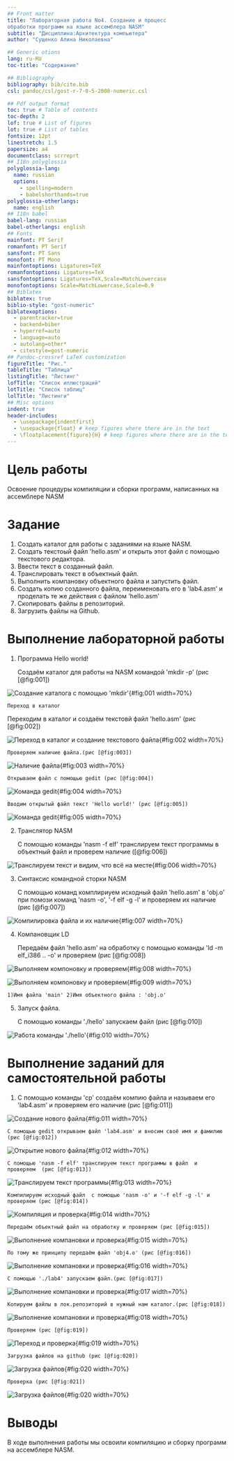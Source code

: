 ```yaml
---
## Front matter
title: "Лабораторная работа No4. Создание и процесс
обработки программ на языке ассемблера NASM"
subtitle: "Дисциплина:Архитектура компьютера"
author: "Сущенко Алина Николаевна"

## Generic otions
lang: ru-RU
toc-title: "Содержание"

## Bibliography
bibliography: bib/cite.bib
csl: pandoc/csl/gost-r-7-0-5-2008-numeric.csl

## Pdf output format
toc: true # Table of contents
toc-depth: 2
lof: true # List of figures
lot: true # List of tables
fontsize: 12pt
linestretch: 1.5
papersize: a4
documentclass: scrreprt
## I18n polyglossia
polyglossia-lang:
  name: russian
  options:
	- spelling=modern
	- babelshorthands=true
polyglossia-otherlangs:
  name: english
## I18n babel
babel-lang: russian
babel-otherlangs: english
## Fonts
mainfont: PT Serif
romanfont: PT Serif
sansfont: PT Sans
monofont: PT Mono
mainfontoptions: Ligatures=TeX
romanfontoptions: Ligatures=TeX
sansfontoptions: Ligatures=TeX,Scale=MatchLowercase
monofontoptions: Scale=MatchLowercase,Scale=0.9
## Biblatex
biblatex: true
biblio-style: "gost-numeric"
biblatexoptions:
  - parentracker=true
  - backend=biber
  - hyperref=auto
  - language=auto
  - autolang=other*
  - citestyle=gost-numeric
## Pandoc-crossref LaTeX customization
figureTitle: "Рис."
tableTitle: "Таблица"
listingTitle: "Листинг"
lofTitle: "Список иллюстраций"
lotTitle: "Список таблиц"
lolTitle: "Листинги"
## Misc options
indent: true
header-includes:
  - \usepackage{indentfirst}
  - \usepackage{float} # keep figures where there are in the text
  - \floatplacement{figure}{H} # keep figures where there are in the text
---
```


# Цель работы

Освоение процедуры компиляции и сборки программ, написанных на ассемблере NASM

# Задание

1. Создать каталог для работы с заданиями на языке NASM.
2. Создать текстоый файл 'hello.asm' и открыть этот файл с помощью текстового редактора.
3. Ввести текст в созданный файл.
4. Транслировать текст в объектный файл.
5. Выполнить компановку объектного файла и запустить файл.
6. Создать копию созданного файла, переименовать его в 'lab4.asm' и проделать те же действия с файлом 'hello.asm'
7. Скопировать файлы в репозиторий.
8. Загрузить файлы на Github.

# Выполнение лабораторной работы

1. Программа Hello world!

	Создаём каталог для работы на NASM командой 'mkdir -p' (рис [@fig:001])


![Создание каталога с помощью 'mkdir'](image/1.png){#fig:001 width=70%}


	Переход в каталог

Переходим в каталог и создаём текстовй файл 'hello.asm' (рис [@fig:002])


![Переход в каталог и создание текстового файла](image/2.png){#fig:002 width=70%}


	Проверяем наличие файла.(рис [@fig:003])


![Наличие файла](image/3.png){#fig:003 width=70%}


	Открываем файл с помощью gedit (рис [@fig:004])


![Команда gedit](image/4.png){#fig:004 width=70%}


	Вводим открытый файл текст 'Hello world!' (рис [@fig:005])


![Команда gedit](image/5.png){#fig:005 width=70%}


2. Транслятор NASM

	С помощью команды 'nasm -f elf' транслируем текст программы в объектный файл и проверем наличие ([@fig:006])


![Транслируем текст и видим, что всё на месте](image/6.png){#fig:006 width=70%}


3. Синтаксис командной сторки NASM

	С помощью команд комплириуем исходный файл 'hello.asm' в 'obj.o' при помози команд 'nasm -o', '-f elf -g -l' и проверяем их наличие (рис [@fig:007])
	

![Компилировка файла и их наличие](image/7.png){#fig:007 width=70%}


4. Компановщик LD 

	Передаём файл 'hello.asm' на обработку с помощью команды 'ld -m elf_i386 .. -o' и проверяем  (рис [@fig:008])
	

![Выполняем компоновку и проверяем](image/8.png){#fig:008 width=70%}




![Выполняем компоновку и проверяем](image/9.png){#fig:009 width=70%}


	1)Имя файла 'main' 2)Имя объектного файла : 'obj.o'
	
5. Запуск файла.

	С помощью команды './hello' запускаем файл (рис [@fig:010])	


![Работа команды './hello'](image/10.png){#fig:010 width=70%}	

	
# Выполнение заданий для самостоятельной работы

1. С помощью команды 'ср' создаём компию файла и называем его 'lab4.asm' и проверяем его наличие (рис [@fig:011])


![Создание нового файла](image/11.png){#fig:011 width=70%}	
	
	
	С помощью gedit открываем файл 'lab4.asm' и вносим своё имя и фамилию (рис [@fig:012])	


![Открытие нового файла](image/12.png){#fig:012 width=70%}


	C помощью 'nasm -f elf' транслируем текст программы в файл  и проверяем  (рис [@fig:013])
	

![Транслируем текст программы](image/13.png){#fig:013 width=70%}


	Компилируем исходный файл  с помощью 'nasm -o' и '-f elf -g -l' и проверяем (рис [@fig:014])
	
	
![Компиляция и проверка](image/14.png){#fig:014 width=70%}


	Передаём объектный файл на обработку и проверяем (рис [@fig:015])
	
	
![Выполнение компановки и проверка](image/15.png){#fig:015 width=70%}


	По тому же принципу передаём файл 'obj4.o' (рис [@fig:016])
	
	
![Выполнение компановки и проверка](image/16.png){#fig:016 width=70%}


	С помощью './lab4' запускаем файл.(рис [@fig:017])
	

![Выполнение компановки и проверка](image/17.png){#fig:017 width=70%}


	Копируем файлы в лок.репозиторий в нужный нам каталог.(рис [@fig:018])
	

![Выполнение компановки и проверка](image/18.png){#fig:018 width=70%}


	Проверяем (рис [@fig:019])
	
	
![Переход и проверка](image/19.png){#fig:019 width=70%}
	
	
	Загрузка файлов на github (рис [@fig:020])
	

![Загрузка файлов](image/20.png){#fig:020 width=70%}


	Проверка (рис [@fig:021])
	
	
![Загрузка файлов](image/21.png){#fig:020 width=70%}


# Выводы

В ходе выполнения работы мы освоили компиляцию и сборку программ на ассемблере NASM.


